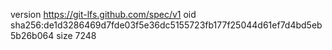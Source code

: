 version https://git-lfs.github.com/spec/v1
oid sha256:de1d3286469d7fde03f5e36dc5155723fb177f25044d61ef7d4bd5eb5b26b064
size 7248
